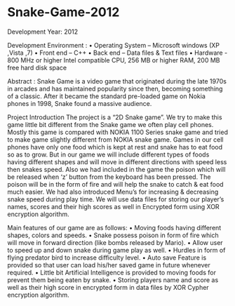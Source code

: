 # Snake-Game-2012

Development Year:
2012

Development Environment :
•	Operating System – Microsoft windows (XP ,Vista ,7) 
•	Front end –  C++
•	Back end – Data files & Text files
•	Hardware  -  800 MHz or higher Intel compatible CPU,  256 MB or higher RAM, 200 MB free hard disk space

Abstract :
Snake Game is a video game that originated during the late 1970s in arcades and has maintained popularity since then, becoming something of a classic. After it became the standard pre-loaded game on Nokia phones in 1998, Snake found a massive audience.

Project Introduction 
The project is a “2D Snake game”. We try to make this game little bit different from the Snake game we often play cell phones. Mostly this game is compared with NOKIA 1100 Series snake game and tried to make game slightly different from NOKIA snake game. Games in our cell phones have only one food which is kept at rest and snake has to eat food so as to grow. But in our game we will include different types of foods having different shapes and will move in different directions with speed less then snakes speed. 
Also we had included in the game the poison which will be released when ‘z’ button from the keyboard has been pressed. The poison will be in the form of fire and will help the snake to catch & eat food much easier. We had also introduced Menu’s for increasing & decreasing snake speed during play time.
We will use data files for storing our player’s names, scores and their high scores as well in Encrypted form using XOR encryption algorithm.

Main features of our game are as follows:
•	Moving foods having different shapes, colors and speeds.
•	Snake possess poison in form of fire which will move in forward direction (like bombs released by Mario).
•	Allow user to speed up and down snake during game play as well. 
•	Hurdles in form of flying predator bird to increase difficulty level.
•	Auto save Feature is provided so that user can load his/her saved game in future whenever required.
•	Little bit Artificial Intelligence is provided to moving foods for prevent them being eaten by snake.
•	Storing players name and score as well as their high score in encrypted form in data files by XOR Cypher encryption algorithm.
